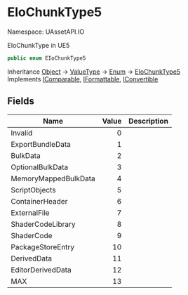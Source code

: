 # EIoChunkType5

Namespace: UAssetAPI.IO

EIoChunkType in UE5

```csharp
public enum EIoChunkType5
```

Inheritance [Object](https://docs.microsoft.com/en-us/dotnet/api/system.object) → [ValueType](https://docs.microsoft.com/en-us/dotnet/api/system.valuetype) → [Enum](https://docs.microsoft.com/en-us/dotnet/api/system.enum) → [EIoChunkType5](./uassetapi.io.eiochunktype5.md)<br>
Implements [IComparable](https://docs.microsoft.com/en-us/dotnet/api/system.icomparable), [IFormattable](https://docs.microsoft.com/en-us/dotnet/api/system.iformattable), [IConvertible](https://docs.microsoft.com/en-us/dotnet/api/system.iconvertible)

## Fields

| Name | Value | Description |
| --- | --: | --- |
| Invalid | 0 |  |
| ExportBundleData | 1 |  |
| BulkData | 2 |  |
| OptionalBulkData | 3 |  |
| MemoryMappedBulkData | 4 |  |
| ScriptObjects | 5 |  |
| ContainerHeader | 6 |  |
| ExternalFile | 7 |  |
| ShaderCodeLibrary | 8 |  |
| ShaderCode | 9 |  |
| PackageStoreEntry | 10 |  |
| DerivedData | 11 |  |
| EditorDerivedData | 12 |  |
| MAX | 13 |  |
